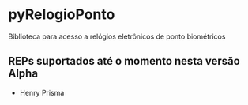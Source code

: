 # pyRelogioPonto
Biblioteca para acesso a relógios eletrônicos de ponto biométricos

## REPs suportados até o momento nesta versão Alpha
- Henry Prisma
